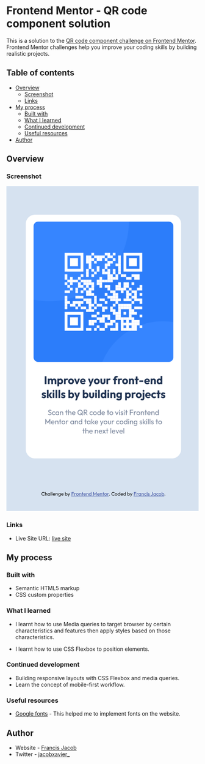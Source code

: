 # Frontend Mentor - QR code component solution

This is a solution to the [QR code component challenge on Frontend Mentor](https://www.frontendmentor.io/challenges/qr-code-component-iux_sIO_H). Frontend Mentor challenges help you improve your coding skills by building realistic projects. 

## Table of contents

- [Overview](#overview)
  - [Screenshot](#screenshot)
  - [Links](#links)
- [My process](#my-process)
  - [Built with](#built-with)
  - [What I learned](#what-i-learned)
  - [Continued development](#continued-development)
  - [Useful resources](#useful-resources)
- [Author](#author)



## Overview

### Screenshot

![](images/screenshot.jpg)


### Links

- Live Site URL: [live site](https://jacbfrancis.github.io/qr-code-component/)

## My process

### Built with

- Semantic HTML5 markup
- CSS custom properties


### What I learned

- I learnt how to use Media queries to target browser by certain characteristics and features then apply styles based on those characteristics. 

- I learnt how to use CSS Flexbox to position elements.

### Continued development

  - Building responsive layouts with CSS Flexbox and media queries.
  - Learn the concept of mobile-first workflow.


### Useful resources

- [Google fonts](https://fonts.google.com/) - This helped me to implement fonts on the website. 


## Author

- Website - [ Francis Jacob](https://github.com/Jacbfrancis)
- Twitter - [jacobxavier_](https://twitter.com/jacobxavier_?t=YdJHQngdQYJVbC7mWspqDg&s=08)

